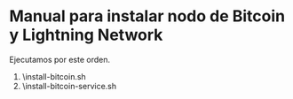# Manual para instalar  nodo de Bitcoin y Lightning Network

Ejecutamos por este orden.
1. \install-bitcoin.sh
2. \install-bitcoin-service.sh
